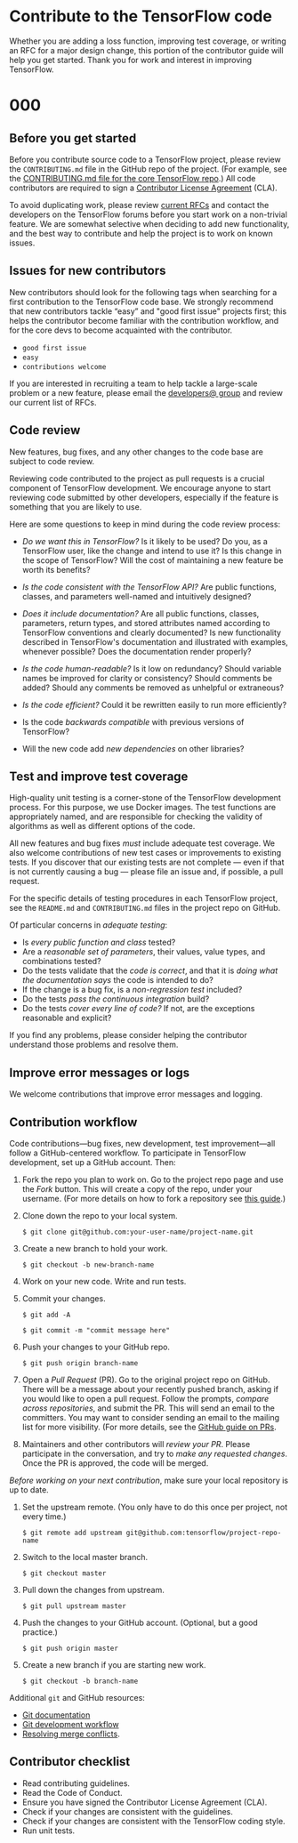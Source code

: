 # Contribute to the TensorFlow code

Whether you are adding a loss function, improving test coverage, or writing an RFC for a major design change, this portion of the contributor guide will help you get started. Thank you for work and interest in improving TensorFlow.

# 000

## Before you get started

Before you contribute source code to a TensorFlow project, please review the `CONTRIBUTING.md` file in the GitHub repo of the project. (For example, see the [CONTRIBUTING.md file for the core TensorFlow repo](https://github.com/tensorflow/tensorflow/blob/master/CONTRIBUTING.md).) All code contributors are required to sign a [Contributor License Agreement](https://cla.developers.google.com/clas) (CLA).

To avoid duplicating work, please review [current RFCs](https://github.com/tensorflow/community/tree/master/rfcs) and contact the developers on the TensorFlow forums before you start work on a non-trivial feature. We are somewhat selective when deciding to add new functionality, and the best way to contribute and help the project is to work on known issues.

## Issues for new contributors

New contributors should look for the following tags when searching for a first contribution to the TensorFlow code base. We strongly recommend that new contributors tackle “easy” and "good first issue" projects first; this helps the contributor become familiar with the contribution workflow, and for the core devs to become acquainted with the contributor.

- `good first issue`
- `easy`
- `contributions welcome`

If you are interested in recruiting a team to help tackle a large-scale problem or a new feature, please email the [developers@ group](https://groups.google.com/a/tensorflow.org/forum/#!forum/developers) and review our current list of RFCs.

## Code review

New features, bug fixes, and any other changes to the code base are subject to code review.

Reviewing code contributed to the project as pull requests is a crucial component of TensorFlow development. We encourage anyone to start reviewing code submitted by other developers, especially if the feature is something that you are likely to use.

Here are some questions to keep in mind during the code review process:

- *Do we want this in TensorFlow?* Is it likely to be used? Do you, as a TensorFlow user, like the change and intend to use it? Is this change in the scope of TensorFlow? Will the cost of maintaining a new feature be worth its benefits?

- *Is the code consistent with the TensorFlow API?* Are public functions, classes, and parameters well-named and intuitively designed?

- *Does it include documentation?* Are all public functions, classes, parameters, return types, and stored attributes named according to TensorFlow conventions and clearly documented? Is new functionality described in TensorFlow's documentation and illustrated with examples, whenever possible? Does the documentation render properly?

- *Is the code human-readable?* Is it low on redundancy? Should variable names be improved for clarity or consistency? Should comments be added? Should any comments be removed as unhelpful or extraneous?

- *Is the code efficient?* Could it be rewritten easily to run more efficiently?

- Is the code *backwards compatible* with previous versions of TensorFlow?

- Will the new code add *new dependencies* on other libraries?

## Test and improve test coverage

High-quality unit testing is a corner-stone of the TensorFlow development process. For this purpose, we use Docker images. The test functions are appropriately named, and are responsible for checking the validity of algorithms as well as different options of the code.

All new features and bug fixes *must* include adequate test coverage. We also welcome contributions of new test cases or improvements to existing tests. If you discover that our existing tests are not complete — even if that is not currently causing a bug — please file an issue and, if possible, a pull request.

For the specific details of testing procedures in each TensorFlow project, see the `README.md` and `CONTRIBUTING.md` files in the project repo on GitHub.

Of particular concerns in *adequate testing*:

- Is *every public function and class* tested?
- Are a *reasonable set of parameters*, their values, value types, and combinations tested?
- Do the tests validate that the *code is correct*, and that it is *doing what the documentation says* the code is intended to do?
- If the change is a bug fix, is a *non-regression test* included?
- Do the tests *pass the continuous integration* build?
- Do the tests *cover every line of code?* If not, are the exceptions reasonable and explicit?

If you find any problems, please consider helping the contributor understand those problems and resolve them.

## Improve error messages or logs

We welcome contributions that improve error messages and logging.

## Contribution workflow

Code contributions—bug fixes, new development, test improvement—all follow a GitHub-centered workflow. To participate in TensorFlow development, set up a GitHub account. Then:

1. Fork the repo you plan to work on. Go to the project repo page and use the *Fork* button. This will create a copy of the repo, under your username. (For more details on how to fork a repository see [this guide](https://help.github.com/articles/fork-a-repo/).)

2. Clone down the repo to your local system.

    `$ git clone git@github.com:your-user-name/project-name.git`

3. Create a new branch to hold your work.

    `$ git checkout -b new-branch-name`

4. Work on your new code. Write and run tests.

5. Commit your changes.

    `$ git add -A`

    `$ git commit -m "commit message here"`

6. Push your changes to your GitHub repo.

    `$ git push origin branch-name`

7. Open a *Pull Request* (PR). Go to the original project repo on GitHub. There will be a message about your recently pushed branch, asking if you would like to open a pull request. Follow the prompts, *compare across repositories*, and submit the PR. This will send an email to the committers. You may want to consider sending an email to the mailing list for more visibility. (For more details, see the [GitHub guide on PRs](https://help.github.com/articles/creating-a-pull-request-from-a-fork).

8. Maintainers and other contributors will *review your PR*. Please participate in the conversation, and try to *make any requested changes*. Once the PR is approved, the code will be merged.

*Before working on your next contribution*, make sure your local repository is up to date.

1. Set the upstream remote. (You only have to do this once per project, not every time.)

    `$ git remote add upstream git@github.com:tensorflow/project-repo-name`

2. Switch to the local master branch.

    `$ git checkout master`

3. Pull down the changes from upstream.

    `$ git pull upstream master`

4. Push the changes to your GitHub account. (Optional, but a good practice.)

    `$ git push origin master`

5. Create a new branch if you are starting new work.

    `$ git checkout -b branch-name`

Additional `git` and GitHub resources:

- [Git documentation](https://git-scm.com/documentation)
- [Git development workflow](https://docs.scipy.org/doc/numpy/dev/gitwash/development_workflow.html)
- [Resolving merge conflicts](https://help.github.com/articles/resolving-a-merge-conflict-using-the-command-line/).

## Contributor checklist

- Read contributing guidelines.
- Read the Code of Conduct.
- Ensure you have signed the Contributor License Agreement (CLA).
- Check if your changes are consistent with the guidelines.
- Check if your changes are consistent with the TensorFlow coding style.
- Run unit tests.
